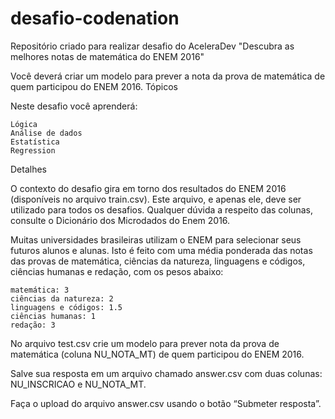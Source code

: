 # desafio-codenation
Repositório criado para realizar desafio do AceleraDev "Descubra as melhores notas de matemática do ENEM 2016"

Você deverá criar um modelo para prever a nota da prova de matemática de quem participou do ENEM 2016.
Tópicos

Neste desafio você aprenderá:

    Lógica
    Análise de dados
    Estatística
    Regression

Detalhes

O contexto do desafio gira em torno dos resultados do ENEM 2016 (disponíveis no arquivo train.csv). Este arquivo, e apenas ele, deve ser utilizado para todos os desafios. Qualquer dúvida a respeito das colunas, consulte o Dicionário dos Microdados do Enem 2016.

Muitas universidades brasileiras utilizam o ENEM para selecionar seus futuros alunos e alunas. Isto é feito com uma média ponderada das notas das provas de matemática, ciências da natureza, linguagens e códigos, ciências humanas e redação, com os pesos abaixo:

    matemática: 3
    ciências da natureza: 2
    linguagens e códigos: 1.5
    ciências humanas: 1
    redação: 3

No arquivo test.csv crie um modelo para prever nota da prova de matemática (coluna NU_NOTA_MT) de quem participou do ENEM 2016.

Salve sua resposta em um arquivo chamado answer.csv com duas colunas: NU_INSCRICAO e NU_NOTA_MT.

Faça o upload do arquivo answer.csv usando o botão “Submeter resposta”.

